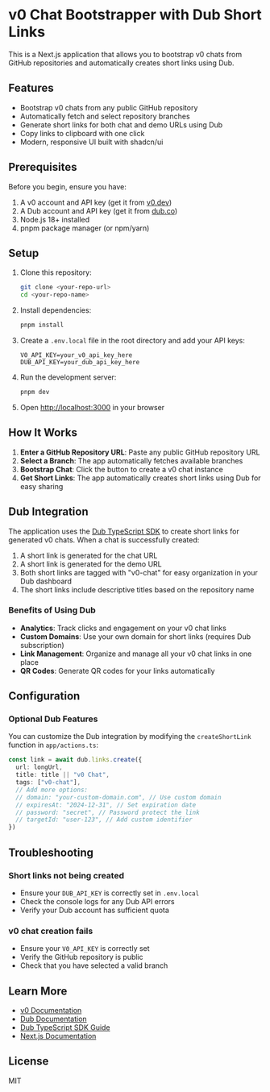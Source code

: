 # v0 Chat Bootstrapper with Dub Short Links

This is a Next.js application that allows you to bootstrap v0 chats from GitHub repositories and automatically creates short links using Dub.

## Features

- Bootstrap v0 chats from any public GitHub repository
- Automatically fetch and select repository branches
- Generate short links for both chat and demo URLs using Dub
- Copy links to clipboard with one click
- Modern, responsive UI built with shadcn/ui

## Prerequisites

Before you begin, ensure you have:

1. A v0 account and API key (get it from [v0.dev](https://v0.dev))
2. A Dub account and API key (get it from [dub.co](https://dub.co))
3. Node.js 18+ installed
4. pnpm package manager (or npm/yarn)

## Setup

1. Clone this repository:
   ```bash
   git clone <your-repo-url>
   cd <your-repo-name>
   ```

2. Install dependencies:
   ```bash
   pnpm install
   ```

3. Create a `.env.local` file in the root directory and add your API keys:
   ```env
   V0_API_KEY=your_v0_api_key_here
   DUB_API_KEY=your_dub_api_key_here
   ```

4. Run the development server:
   ```bash
   pnpm dev
   ```

5. Open [http://localhost:3000](http://localhost:3000) in your browser

## How It Works

1. **Enter a GitHub Repository URL**: Paste any public GitHub repository URL
2. **Select a Branch**: The app automatically fetches available branches
3. **Bootstrap Chat**: Click the button to create a v0 chat instance
4. **Get Short Links**: The app automatically creates short links using Dub for easy sharing

## Dub Integration

The application uses the [Dub TypeScript SDK](https://github.com/dubinc/dub-ts) to create short links for generated v0 chats. When a chat is successfully created:

1. A short link is generated for the chat URL
2. A short link is generated for the demo URL
3. Both short links are tagged with "v0-chat" for easy organization in your Dub dashboard
4. The short links include descriptive titles based on the repository name

### Benefits of Using Dub

- **Analytics**: Track clicks and engagement on your v0 chat links
- **Custom Domains**: Use your own domain for short links (requires Dub subscription)
- **Link Management**: Organize and manage all your v0 chat links in one place
- **QR Codes**: Generate QR codes for your links automatically

## Configuration

### Optional Dub Features

You can customize the Dub integration by modifying the `createShortLink` function in `app/actions.ts`:

```typescript
const link = await dub.links.create({
  url: longUrl,
  title: title || "v0 Chat",
  tags: ["v0-chat"],
  // Add more options:
  // domain: "your-custom-domain.com", // Use custom domain
  // expiresAt: "2024-12-31", // Set expiration date
  // password: "secret", // Password protect the link
  // targetId: "user-123", // Add custom identifier
})
```

## Troubleshooting

### Short links not being created

- Ensure your `DUB_API_KEY` is correctly set in `.env.local`
- Check the console logs for any Dub API errors
- Verify your Dub account has sufficient quota

### v0 chat creation fails

- Ensure your `V0_API_KEY` is correctly set
- Verify the GitHub repository is public
- Check that you have selected a valid branch

## Learn More

- [v0 Documentation](https://v0.dev/docs)
- [Dub Documentation](https://dub.co/docs)
- [Dub TypeScript SDK Guide](https://dub.co/docs/sdks/typescript)
- [Next.js Documentation](https://nextjs.org/docs)

## License

MIT
